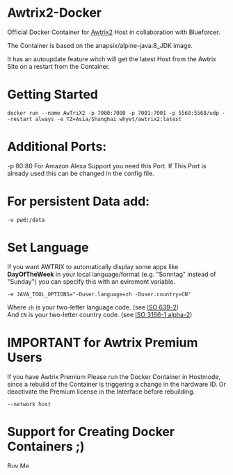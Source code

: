 # Awtrix2-Docker
Official Docker Container for [Awtrix2](https://blueforcer.de/2019/01/04/awtrix-2-0/) Host in collaboration with Blueforcer.

The Container is based on the anapsix/alpine-java:8_JDK image.

It has an autoupdate feature witch will get the latest Host from the Awtrix Site on a restart from the Container.

# Getting Started

```shell
docker run --name AwTriX2 -p 7000:7000 -p 7001:7001 -p 5568:5568/udp --restart always -e TZ=Asia/Shanghai whyet/awtrix2:latest
```
# Additional Ports:

-p 80:80  For Amazon Alexa Support you need this Port. If This Port is already used this can be changed in the config file. 

# For persistent Data add:

```shell
-v pwd:/data
```

# Set Language

If you want AWTRIX to automatically display some apps like **DayOfTheWeek** in your local language/format (e.g. "Sonntag" instead of "Sunday") you can specify this with an eviroment variable.

```shell
-e JAVA_TOOL_OPTIONS="-Duser.language=zh -Duser.country=CN"
```

Where `zh` is your two-letter language code. (see [ISO 639-2](https://en.wikipedia.org/wiki/List_of_ISO_639-1_codes))  
And `CN` is your two-letter country code. (see [ISO 3166-1 alpha-2](https://en.wikipedia.org/wiki/ISO_3166-1_alpha-2))

# IMPORTANT for Awtrix Premium Users

If you have Awtrix Premium Please run the Docker Container in Hostmode, since a rebuild of the Container is triggering a change in the hardware ID. Or deactivate the Premium license in the Interface before rebuilding.

```shell
--network host
```

# Support for Creating Docker Containers ;)

<a href="https://www.buymeacoffee.com/TechNic" target="_blank"><img src="https://cdn.buymeacoffee.com/buttons/default-orange.png" alt="Buy Me A Coffee" style="height: 13px !important;width: 55px !important;" ></a>
